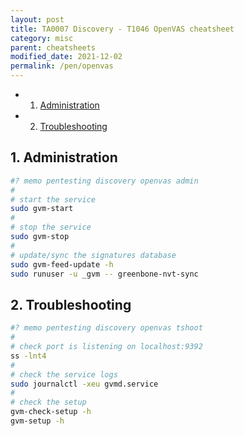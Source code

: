 ```yaml
---
layout: post
title: TA0007 Discovery - T1046 OpenVAS cheatsheet
category: misc
parent: cheatsheets
modified_date: 2021-12-02
permalink: /pen/openvas
---
```


<!-- vscode-markdown-toc -->
* 1. [Administration](#Administration)
* 2. [Troubleshooting](#Troubleshooting)

<!-- vscode-markdown-toc-config
	numbering=true
	autoSave=true
	/vscode-markdown-toc-config -->
<!-- /vscode-markdown-toc -->

##  1. <a name='Administration'></a>Administration

```bash
#? memo pentesting discovery openvas admin
#
# start the service 
sudo gvm-start
#
# stop the service 
sudo gvm-stop
#
# update/sync the signatures database
sudo gvm-feed-update -h
sudo runuser -u _gvm -- greenbone-nvt-sync
```
##  2. <a name='Troubleshooting'></a>Troubleshooting

```bash
#? memo pentesting discovery openvas tshoot
#
# check port is listening on localhost:9392
ss -lnt4
#
# check the service logs
sudo journalctl -xeu gvmd.service
#
# check the setup
gvm-check-setup -h
gvm-setup -h

```
